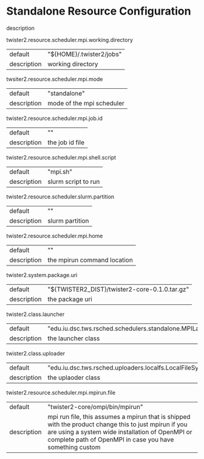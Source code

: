 # Standalone Resource Configuration

description

twister2.resource.scheduler.mpi.working.directory
<table><tr><td>default</td><td>"${HOME}/.twister2/jobs"</td><tr><td>description</td><td> working directory</td></table>

twsiter2.resource.scheduler.mpi.mode
<table><tr><td>default</td><td>"standalone"</td><tr><td>description</td><td> mode of the mpi scheduler</td></table>

twister2.resource.scheduler.mpi.job.id
<table><tr><td>default</td><td>""</td><tr><td>description</td><td> the job id file</td></table>

twister2.resource.scheduler.mpi.shell.script
<table><tr><td>default</td><td>"mpi.sh"</td><tr><td>description</td><td> slurm script to run</td></table>

twister2.resource.scheduler.slurm.partition
<table><tr><td>default</td><td>""</td><tr><td>description</td><td> slurm partition</td></table>

twister2.resource.scheduler.mpi.home
<table><tr><td>default</td><td>""</td><tr><td>description</td><td> the mpirun command location</td></table>

twister2.system.package.uri
<table><tr><td>default</td><td>"${TWISTER2_DIST}/twister2-core-0.1.0.tar.gz"</td><tr><td>description</td><td> the package uri</td></table>

twister2.class.launcher
<table><tr><td>default</td><td>"edu.iu.dsc.tws.rsched.schedulers.standalone.MPILauncher"</td><tr><td>description</td><td> the launcher class</td></table>

twister2.class.uploader
<table><tr><td>default</td><td>"edu.iu.dsc.tws.rsched.uploaders.localfs.LocalFileSystemUploader"</td><tr><td>description</td><td> the uplaoder class</td></table>

twister2.resource.scheduler.mpi.mpirun.file
<table><tr><td>default</td><td>"twister2-core/ompi/bin/mpirun"</td><tr><td>description</td><td> mpi run file, this assumes a mpirun that is shipped with the product change this to just mpirun if you are using a system wide installation of OpenMPI or complete path of OpenMPI in case you have something custom</td></table>

